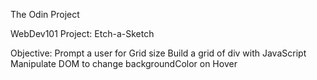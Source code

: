 The Odin Project

WebDev101
Project: Etch-a-Sketch

Objective: Prompt a user for Grid size
           Build a grid of div with JavaScript
           Manipulate DOM to change backgroundColor on Hover
